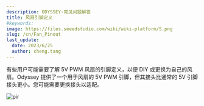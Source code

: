 ```yaml
---
description: ODYSSEY-常见问题解答
title: 风扇引脚定义
#keywords:
image: https://files.seeedstudio.com/wiki/wiki-platform/S.png
slug: /cn/Fan_Pinout
last_update:
  date: 2023/6/25
  author: cheng.tang
---
```


有些用户可能需要了解 5V PWM 风扇的引脚定义，以便 DIY 或更换为自己的风扇。Odyssey 提供了一个用于风扇的 5V PWM 引脚，但其接头比通常的 5V 引脚接头更小。您可能需要更换接头以适配。

<p style={{textAlign: 'center'}}><img src="https://files.seeedstudio.com/wiki/ODYSSEY-X86J4105864/img/x86-fan.png" alt="pir" width={600} height="auto" /></p>
